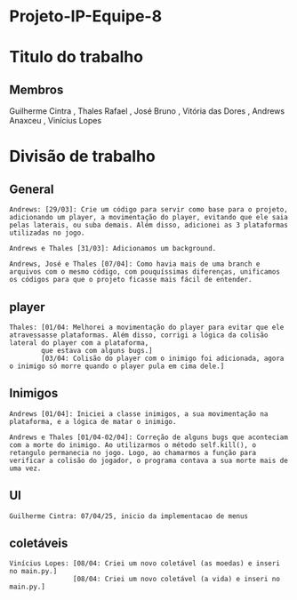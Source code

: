# Projeto-IP-Equipe-8
# Titulo do trabalho
## Membros
Guilherme Cintra <gcucc>, Thales Rafael <trcs>, José Bruno <jbnos>, Vitória das Dores <vdsn>, Andrews Anaxceu <aags>, Vinícius Lopes <vlf>

# Divisão de trabalho
  ## General

    Andrews: [29/03]: Crie um código para servir como base para o projeto, adicionando um player, a movimentação do player, evitando que ele saia pelas laterais, ou suba demais. Além disso, adicionei as 3 plataformas utilizadas no jogo.

    Andrews e Thales [31/03]: Adicionamos um background.

    Andrews, José e Thales [07/04]: Como havia mais de uma branch e arquivos com o mesmo código, com pouquíssimas diferenças, unificamos os códigos para que o projeto ficasse mais fácil de entender.
  ## player

    Thales: [01/04: Melhorei a movimentação do player para evitar que ele atravessasse plataformas. Além disso, corrigi a lógica da colisão lateral do player com a plataforma, 
            que estava com alguns bugs.] 
            [03/04: Colisão do player com o inimigo foi adicionada, agora o inimigo só morre quando o player pula em cima dele.]
  
  ## Inimigos
    Andrews [01/04]: Iniciei a classe inimigos, a sua movimentação na plataforma, e a lógica de matar o inimigo.
    
    Andrews e Thales [01/04-02/04]: Correção de alguns bugs que aconteciam com a morte do inimigo. Ao utilizarmos o método self.kill(), o retangulo permanecia no jogo. Logo, ao chamarmos a função para verificar a colisão do jogador, o programa contava a sua morte mais de uma vez. 

  ## UI
    Guilherme Cintra: 07/04/25, inicio da implementacao de menus
  ## coletáveis
    Vinícius Lopes: [08/04: Criei um novo coletável (as moedas) e inseri no main.py.]
                    [08/04: Criei um novo coletável (a vida) e inseri no main.py.]
